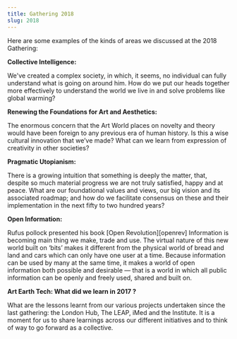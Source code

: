 ```yaml
---
title: Gathering 2018
slug: 2018
---
```


<p> Here are some examples of the kinds of areas we discussed at the 2018 Gathering:</p>

<p><strong>Collective Intelligence:</strong></p>
<p>We've created a complex society, in which, it seems, no individual can fully understand what is going on around him. How do we put our heads together more effectively to understand the world we live in and solve problems like global warming?</p>

<p><strong>Renewing the Foundations for Art and Aesthetics:</strong></p>
<p>The enormous concern that the Art World places on novelty and theory would have been foreign to any previous era of human history. Is this a wise cultural innovation that we’ve made? What can we learn from expression of creativity in other societies?</p>

<p><strong>Pragmatic Utopianism:</strong></p>
<p>There is a growing intuition that something is deeply the matter, that, despite so much material progress we are not truly satisfied, happy and at peace. What are our foundational values and views, our big vision and its associated roadmap; and how do we facilitate consensus on these and their implementation in the next fifty to two hundred years?
</p>

<p><strong>Open Information:</strong></p>
<p>
Rufus pollock presented his book [Open Revolution][openrev]
Information is becoming main thing we make, trade and use. The virtual nature of this new world built on ‘bits’ makes it different from the physical world of bread and land and cars which can only have one user at a time. Because information can be used by many at the same time, it makes a world of open information both possible and desirable — that is a world in which all public information can be openly and freely used, shared and built on.</p>

[openrev]: https://openrevolution.net/

<p><strong>Art Earth Tech: What did we learn in 2017 ?</strong></p>
<p>What are the lessons learnt from our various projects undertaken since the last gathering: the London Hub, The LEAP, iMed and the Institute. It is a moment for us to share learnings across our different initiatives and to think of way to go forward as a collective.</p>

